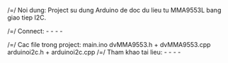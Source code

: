 

/=/ Noi dung: Project su dung Arduino de doc du lieu tu MMA9553L bang giao tiep I2C.

/=/ Connect: 
		-
		-
		-
		-

/=/ Cac file trong project:
		main.ino
		dvMMA9553.h + dvMMA9553.cpp
		arduinoi2c.h + arduinoi2c.cpp
/=/ Tham khao tai lieu: 
		-
		-
		-
		-



